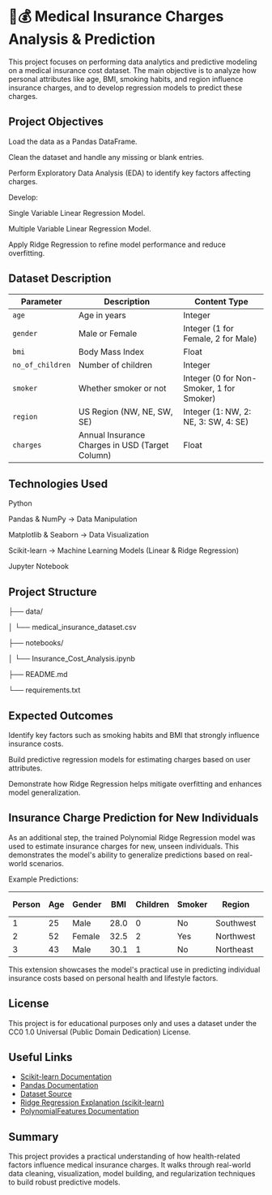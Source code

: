 # 🏥💰 Medical Insurance Charges Analysis & Prediction
This project focuses on performing data analytics and predictive modeling on a medical insurance cost dataset. The main objective is to analyze how personal attributes like age, BMI, smoking habits, and region influence insurance charges, and to develop regression models to predict these charges.

## Project Objectives
Load the data as a Pandas DataFrame.

Clean the dataset and handle any missing or blank entries.

Perform Exploratory Data Analysis (EDA) to identify key factors affecting charges.

Develop:

Single Variable Linear Regression Model.

Multiple Variable Linear Regression Model.

Apply Ridge Regression to refine model performance and reduce overfitting.



## Dataset Description

| **Parameter**      | **Description**                                 | **Content Type**                       |
|--------------------|-------------------------------------------------|----------------------------------------|
| `age`               | Age in years                                    | Integer                                |
| `gender`            | Male or Female                                  | Integer (1 for Female, 2 for Male)     |
| `bmi`               | Body Mass Index                                 | Float                                  |
| `no_of_children`    | Number of children                              | Integer                                |
| `smoker`            | Whether smoker or not                           | Integer (0 for Non-Smoker, 1 for Smoker) |
| `region`            | US Region (NW, NE, SW, SE)                      | Integer (1: NW, 2: NE, 3: SW, 4: SE)   |
| `charges`           | Annual Insurance Charges in USD (Target Column) | Float                                  |

## Technologies Used
Python

Pandas & NumPy → Data Manipulation

Matplotlib & Seaborn → Data Visualization

Scikit-learn → Machine Learning Models (Linear & Ridge Regression)

Jupyter Notebook


## Project Structure
├── data/

│   └── medical_insurance_dataset.csv

├── notebooks/

│   └── Insurance_Cost_Analysis.ipynb

├── README.md

└── requirements.txt


##  Expected Outcomes
Identify key factors such as smoking habits and BMI that strongly influence insurance costs.

Build predictive regression models for estimating charges based on user attributes.

Demonstrate how Ridge Regression helps mitigate overfitting and enhances model generalization.

##  Insurance Charge Prediction for New Individuals
As an additional step, the trained Polynomial Ridge Regression model was used to estimate insurance charges for new, unseen individuals.
This demonstrates the model's ability to generalize predictions based on real-world scenarios.

Example Predictions:

| Person | Age | Gender | BMI  | Children | Smoker | Region    | Predicted Charge |
| ------ | --- | ------ | ---- | -------- | ------ | --------- | ---------------- |
| 1      | 25  | Male   | 28.0 | 0        | No     | Southwest | \$3758.35        |
| 2      | 52  | Female | 32.5 | 2        | Yes    | Northwest | \$39728.76       |
| 3      | 43  | Male   | 30.1 | 1        | No     | Northeast | \$9180.83        |


This extension showcases the model's practical use in predicting individual insurance costs based on personal health and lifestyle factors.


##  License
This project is for educational purposes only and uses a dataset under the CC0 1.0 Universal (Public Domain Dedication) License.


##  Useful Links
- [Scikit-learn Documentation](https://scikit-learn.org/stable/documentation.html)
- [Pandas Documentation](https://pandas.pydata.org/docs/)
- [Dataset Source](https://www.kaggle.com/)
- [Ridge Regression Explanation (scikit-learn)](https://scikit-learn.org/stable/modules/linear_model.html#ridge-regression)
- [PolynomialFeatures Documentation](https://scikit-learn.org/stable/modules/generated/sklearn.preprocessing.PolynomialFeatures.html)

##  Summary
This project provides a practical understanding of how health-related factors influence medical insurance charges. It walks through real-world data cleaning, visualization, model building, and regularization techniques to build robust predictive models.


